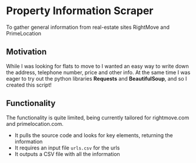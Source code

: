 # Property Information Scraper
To gather general information from real-estate sites RightMove and PrimeLocation

## Motivation

While I was looking for flats to move to I wanted an easy way to write down the address, telephone number, price and other info. At the same time I was eager to try out the python libraries **Requests** and **BeautifulSoup**, and so I created this script!

## Functionality

The functionality is quite limited, being currently tailored for rightmove.com and primelocation.com. 

- It pulls the source code and looks for key elements, returning the information
- It requires an input file ```urls.csv``` for the urls
- It outputs a CSV file with all the information

